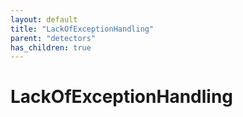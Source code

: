 ```yaml
---
layout: default
title: "LackOfExceptionHandling"
parent: "detectors"
has_children: true
---
```

# LackOfExceptionHandling
